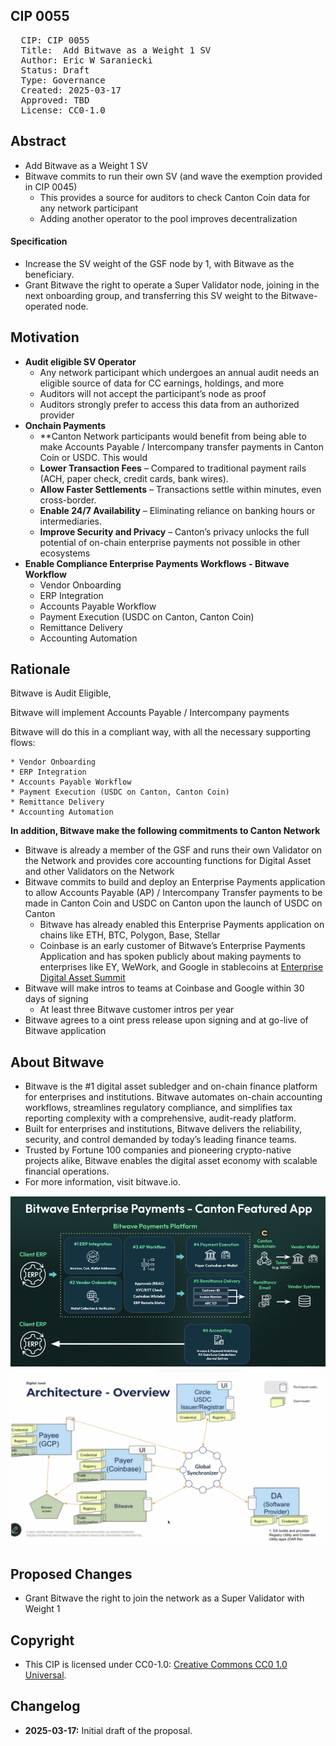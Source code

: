 ## CIP 0055

<pre>
  CIP: CIP 0055
  Title:  Add Bitwave as a Weight 1 SV
  Author: Eric W Saraniecki 
  Status: Draft 
  Type: Governance 
  Created: 2025-03-17
  Approved: TBD
  License: CC0-1.0
</pre>

## Abstract


* Add Bitwave as a Weight 1 SV
* Bitwave commits to run their own SV (and wave the exemption provided in CIP 0045) 
    * This provides a source for auditors to check Canton Coin data for any network participant 
    * Adding another operator to the pool improves decentralization 


#### Specification

* Increase the SV weight of the GSF node by 1, with Bitwave as the beneficiary. 
* Grant Bitwave the right to operate a Super Validator node, joining in the next onboarding group, and transferring this SV weight to the Bitwave-operated node. 

## Motivation



* **Audit eligible SV Operator**
    * Any network participant which undergoes an annual audit needs an eligible source of data for CC earnings, holdings, and more
    * Auditors will not accept the participant’s node as proof 
    * Auditors strongly prefer to access this data from an authorized provider 
* **Onchain Payments**
    * **Canton Network participants would benefit from being able to make Accounts Payable / Intercompany transfer payments in Canton Coin or USDC.  This would 
    * **Lower Transaction Fees** – Compared to traditional payment rails (ACH, paper check, credit cards, bank wires).
    * **Allow Faster Settlements** – Transactions settle within minutes, even cross-border.
    * **Enable 24/7 Availability** – Eliminating reliance on banking hours or intermediaries.
    * **Improve Security and Privacy** – Canton’s privacy unlocks the full potential of on-chain enterprise payments not possible in other ecosystems
* **Enable Compliance Enterprise Payments Workflows - Bitwave Workflow**
    * Vendor Onboarding
    * ERP Integration
    * Accounts Payable Workflow
    * Payment Execution (USDC on Canton, Canton Coin)
    * Remittance Delivery
    * Accounting Automation



## Rationale

Bitwave is Audit Eligible, 

Bitwave will implement Accounts Payable / Intercompany payments

Bitwave will do this in a compliant way, with all the necessary supporting flows:

    * Vendor Onboarding
    * ERP Integration
    * Accounts Payable Workflow
    * Payment Execution (USDC on Canton, Canton Coin)
    * Remittance Delivery
    * Accounting Automation





**In addition, Bitwave make the following commitments to Canton Network**

* Bitwave is already a member of the GSF and runs their own Validator on the Network and provides core accounting functions for Digital Asset and other Validators on the Network
* Bitwave commits to build and deploy an Enterprise Payments application to allow Accounts Payable (AP) / Intercompany Transfer payments to be made in Canton Coin and USDC on Canton upon the launch of USDC on Canton
    * Bitwave has already enabled this Enterprise Payments application on chains like ETH, BTC, Polygon, Base, Stellar 
    * Coinbase is an early customer of Bitwave’s Enterprise Payments Application and has spoken publicly about making payments to enterprises like EY, WeWork, and Google in stablecoins at [Enterprise Digital Asset Summit](https://www.youtube.com/watch?v=2O0XUR0l5yQ&t=120s)
* Bitwave will make intros to teams at Coinbase and Google within 30 days of signing
    * At least three Bitwave customer intros per year
* Bitwave agrees to a oint press release upon signing and at go-live of Bitwave application



## About Bitwave

* Bitwave is the #1 digital asset subledger and on-chain finance platform for enterprises and institutions. Bitwave automates on-chain accounting workflows, streamlines regulatory compliance, and simplifies tax reporting complexity with a comprehensive, audit-ready platform. 
* Built for enterprises and institutions, Bitwave delivers the reliability, security, and control demanded by today’s leading finance teams. 
* Trusted by Fortune 100 companies and pioneering crypto-native projects alike, Bitwave enables the digital asset economy with scalable financial operations.  
* For more information, visit bitwave.io.

![img](/cip-0055/cip-0055a.png)
![img](/cip-0055/cip-0055b.png)


## Proposed Changes

* Grant Bitwave the right to join the network as a Super Validator with Weight 1

## Copyright

* This CIP is licensed under CC0-1.0: [Creative Commons CC0 1.0 Universal](https://creativecommons.org/publicdomain/zero/1.0/).

## Changelog

* **2025-03-17:** Initial draft of the proposal.